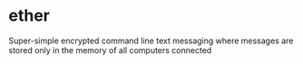 # ether
Super-simple encrypted command line text messaging where messages are stored only in the memory of all computers connected
